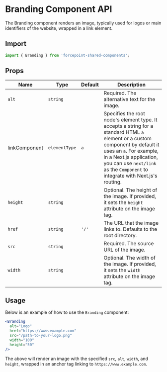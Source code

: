 # Branding Component API

The Branding component renders an image, typically used for logos or main identifiers of the website, wrapped in a link element.

## Import

```javascript
import { Branding } from 'forcepoint-shared-components';
```

## Props

| Name        | Type            | Default | Description                                                                                          |
| ----------- | --------------- | ------- | ---------------------------------------------------------------------------------------------------- |
| `alt`       | `string`        |         | Required. The alternative text for the image.                                                        |
| linkComponent | `elementType` | `a` | Specifies the root node's element type. It accepts a string for a standard HTML `a` element or a custom component by default it uses an `a`. For example, in a Next.js application, you can use `next/link` as the `Component` to integrate with Next.js's routing. |
| `height`    | `string`        |         | Optional. The height of the image. If provided, it sets the `height` attribute on the image tag.    |
| `href`      | `string`        | `'/'`   | The URL that the image links to. Defaults to the root directory.                                     |
| `src`       | `string`        |         | Required. The source URL of the image.                                                               |
| `width`     | `string`        |         | Optional. The width of the image. If provided, it sets the `width` attribute on the image tag.       |

## Usage

Below is an example of how to use the `Branding` component:

```jsx
<Branding
  alt="Logo"
  href="https://www.example.com"
  src="/path-to-your-logo.png"
  width="100"
  height="50"
/>
```

The above will render an image with the specified `src`, `alt`, `width`, and `height`, wrapped in an anchor tag linking to `https://www.example.com`.
